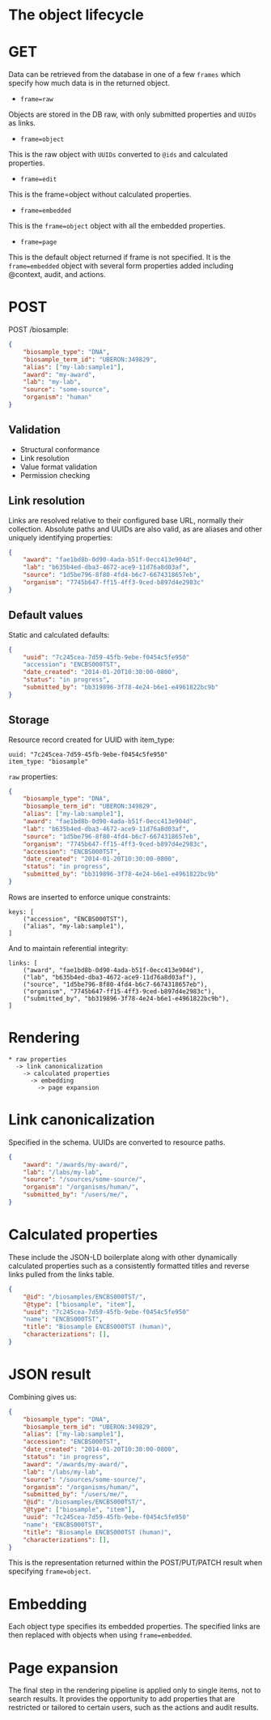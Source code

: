 # The object lifecycle

# GET

Data can be retrieved from the database in one of a few `frames` which specify how much data is in the returned object.

* `frame=raw`

Objects are stored in the DB raw, with only submitted properties and `UUIDs` as links.

* `frame=object`

This is the raw object with `UUIDs` converted to `@ids` and calculated properties.

* `frame=edit`

This is the frame=object without calculated properties.

* `frame=embedded`

This is the `frame=object` object with all the embedded properties.

* `frame=page`

This is the default object returned if frame is not specified. It is the `frame=embedded` object with several form properties added including @context, audit, and actions.

# POST

POST /biosample:

```json
{
    "biosample_type": "DNA",
    "biosample_term_id": "UBERON:349829",
    "alias": ["my-lab:sample1"],
    "award": "my-award",
    "lab": "my-lab",
    "source": "some-source",
    "organism": "human"
}
```

## Validation

* Structural conformance
* Link resolution
* Value format validation
* Permission checking


## Link resolution

Links are resolved relative to their configured base URL, normally their collection.
Absolute paths and UUIDs are also valid, as are aliases and other uniquely identifying properties:

```json
{
    "award": "fae1bd8b-0d90-4ada-b51f-0ecc413e904d",
    "lab": "b635b4ed-dba3-4672-ace9-11d76a8d03af",
    "source": "1d5be796-8f80-4fd4-b6c7-6674318657eb",
    "organism": "7745b647-ff15-4ff3-9ced-b897d4e2983c"
}
```

## Default values

Static and calculated defaults:

```json
{
    "uuid": "7c245cea-7d59-45fb-9ebe-f0454c5fe950"
    "accession": "ENCBS000TST",
    "date_created": "2014-01-20T10:30:00-0800",
    "status": "in progress",
    "submitted_by": "bb319896-3f78-4e24-b6e1-e4961822bc9b"
}
```

## Storage

Resource record created for UUID with item_type:

```
uuid: "7c245cea-7d59-45fb-9ebe-f0454c5fe950"
item_type: "biosample"
```

`raw` properties:

```json
{
    "biosample_type": "DNA",
    "biosample_term_id": "UBERON:349829",
    "alias": ["my-lab:sample1"],
    "award": "fae1bd8b-0d90-4ada-b51f-0ecc413e904d",
    "lab": "b635b4ed-dba3-4672-ace9-11d76a8d03af",
    "source": "1d5be796-8f80-4fd4-b6c7-6674318657eb",
    "organism": "7745b647-ff15-4ff3-9ced-b897d4e2983c",
    "accession": "ENCBS000TST",
    "date_created": "2014-01-20T10:30:00-0800",
    "status": "in progress",
    "submitted_by": "bb319896-3f78-4e24-b6e1-e4961822bc9b"
}
```

Rows are inserted to enforce unique constraints:

```
keys: [
    ("accession", "ENCBS000TST"),
    ("alias", "my-lab:sample1"),
]
```

And to maintain referential integrity:

```
links: [
    ("award", "fae1bd8b-0d90-4ada-b51f-0ecc413e904d"),
    ("lab", "b635b4ed-dba3-4672-ace9-11d76a8d03af"),
    ("source", "1d5be796-8f80-4fd4-b6c7-6674318657eb"),
    ("organism", "7745b647-ff15-4ff3-9ced-b897d4e2983c"),
    ("submitted_by", "bb319896-3f78-4e24-b6e1-e4961822bc9b"),
]
```

# Rendering

```
* raw properties
  -> link canonicalization
    -> calculated properties
      -> embedding
        -> page expansion
```


# Link canonicalization

Specified in the schema. UUIDs are converted to resource paths.

```json
{
    "award": "/awards/my-award/",
    "lab": "/labs/my-lab",
    "source": "/sources/some-source/",
    "organism": "/organisms/human/",
    "submitted_by": "/users/me/",
}
````

# Calculated properties

These include the JSON-LD boilerplate along with other dynamically calculated properties such as a consistently formatted titles and reverse links pulled from the links table.
```json
{
    "@id": "/biosamples/ENCBS000TST/",
    "@type": ["biosample", "item"],
    "uuid": "7c245cea-7d59-45fb-9ebe-f0454c5fe950"
    "name": "ENCBS000TST",
    "title": "Biosample ENCBS000TST (human)",
    "characterizations": [],
}
```

# JSON result

Combining gives us:
```json
{
    "biosample_type": "DNA",
    "biosample_term_id": "UBERON:349829",
    "alias": ["my-lab:sample1"],
    "accession": "ENCBS000TST",
    "date_created": "2014-01-20T10:30:00-0800",
    "status": "in progress",
    "award": "/awards/my-award/",
    "lab": "/labs/my-lab",
    "source": "/sources/some-source/",
    "organism": "/organisms/human/",
    "submitted_by": "/users/me/",
    "@id": "/biosamples/ENCBS000TST/",
    "@type": ["biosample", "item"],
    "uuid": "7c245cea-7d59-45fb-9ebe-f0454c5fe950"
    "name": "ENCBS000TST",
    "title": "Biosample ENCBS000TST (human)",
    "characterizations": [],
}
```

This is the representation returned within the POST/PUT/PATCH result when specifying `frame=object`.


# Embedding

Each object type specifies its embedded properties. The specified links are then replaced with objects when using `frame=embedded`.


# Page expansion

The final step in the rendering pipeline is applied only to single items, not to search results. It provides the opportunity to add properties that are restricted or tailored to certain users, such as the actions and audit results.
